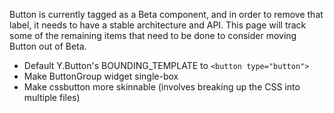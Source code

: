 Button is currently tagged as a Beta component, and in order to remove that label, it needs to have a stable architecture and API.  This page will track some of the remaining items that need to be done to consider moving Button out of Beta.

* Default Y.Button's BOUNDING_TEMPLATE to `<button type="button">`
* Make ButtonGroup widget single-box
* Make cssbutton more skinnable (involves breaking up the CSS into multiple files)